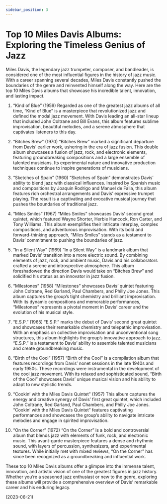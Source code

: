 ```yaml
---
sidebar_position: 3
---
```


# Top 10 Miles Davis Albums: Exploring the Timeless Genius of Jazz

Miles Davis, the legendary jazz trumpeter, composer, and bandleader, is considered one of the most influential figures in the history of jazz music. With a career spanning several decades, Miles Davis constantly pushed the boundaries of the genre and reinvented himself along the way. Here are the top 10 Miles Davis albums that showcase his incredible talent, innovation, and lasting impact.

1. “Kind of Blue” (1959)
   Regarded as one of the greatest jazz albums of all time, “Kind of Blue” is a masterpiece that revolutionized jazz and defined the modal jazz movement. With Davis leading an all-star lineup that included John Coltrane and Bill Evans, this album features sublime improvisation, beautiful melodies, and a serene atmosphere that captivates listeners to this day.

2. “Bitches Brew” (1970)
   “Bitches Brew” marked a significant departure from Davis’ earlier work, ushering in the era of jazz fusion. This double album showcases a fusion of jazz, rock, and electronic elements, featuring groundbreaking compositions and a large ensemble of talented musicians. Its experimental nature and innovative production techniques continue to inspire generations of musicians.

3. “Sketches of Spain” (1960)
   “Sketches of Spain” demonstrates Davis’ ability to blend jazz with classical influences. Inspired by Spanish music and compositions by Joaquín Rodrigo and Manuel de Falla, this album features rich orchestral arrangements and Davis’ expressive trumpet playing. The result is a captivating and evocative musical journey that pushes the boundaries of traditional jazz.

4. “Miles Smiles” (1967)
   “Miles Smiles” showcases Davis’ second great quintet, which featured Wayne Shorter, Herbie Hancock, Ron Carter, and Tony Williams. This album exemplifies their intricate interplay, complex compositions, and adventurous improvisation. With its bold and forward-thinking approach, “Miles Smiles” stands as a testament to Davis’ commitment to pushing the boundaries of jazz.

5. “In a Silent Way” (1969)
   “In a Silent Way” is a landmark album that marked Davis’ transition into a more electric sound. By combining elements of jazz, rock, and ambient music, Davis and his collaborators crafted a serene and introspective atmosphere. This album foreshadowed the direction Davis would take on “Bitches Brew” and solidified his status as an innovator in jazz fusion.

6. “Milestones” (1958)
   “Milestones” showcases Davis’ quintet featuring John Coltrane, Red Garland, Paul Chambers, and Philly Joe Jones. This album captures the group’s tight chemistry and brilliant improvisation. With its dynamic compositions and memorable performances, “Milestones” represents a pivotal moment in Davis’ career and the evolution of his musical style.

7. “E.S.P.” (1965)
   “E.S.P.” marks the debut of Davis’ second great quintet and showcases their remarkable chemistry and telepathic improvisation. With an emphasis on collective improvisation and unconventional song structures, this album highlights the group’s innovative approach to jazz. “E.S.P.” is a testament to Davis’ ability to assemble talented musicians and create groundbreaking music.

8. “Birth of the Cool” (1957)
   “Birth of the Cool” is a compilation album that features recordings from Davis’ nonet sessions in the late 1940s and early 1950s. These recordings were instrumental in the development of the cool jazz movement. With its relaxed and sophisticated sound, “Birth of the Cool” showcases Davis’ unique musical vision and his ability to adapt to new stylistic trends.

9. “Cookin’ with the Miles Davis Quintet” (1957)
   This album captures the energy and creative synergy of Davis’ first great quintet, which included John Coltrane, Red Garland, Paul Chambers, and Philly Joe Jones. “Cookin’ with the Miles Davis Quintet” features captivating performances and showcases the group’s ability to navigate intricate melodies and engage in spirited improvisation.

10. “On the Corner” (1972)
    “On the Corner” is a bold and controversial album that blends jazz with elements of funk, rock, and electronic music. This avant-garde masterpiece features a dense and rhythmic sound, with layers of percussion, synthesizers, and experimental textures. While initially met with mixed reviews, “On the Corner” has since been recognized as a groundbreaking and influential work.

These top 10 Miles Davis albums offer a glimpse into the immense talent, innovation, and artistic vision of one of the greatest figures in jazz history. Whether you’re a seasoned jazz enthusiast or new to the genre, exploring these albums will provide a comprehensive overview of Davis’ remarkable career and his enduring legacy.

(2023-06-21)
